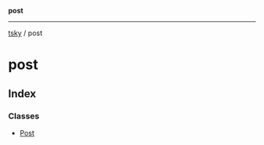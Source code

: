 **post**

***

[tsky](../index.md) / post

# post

## Index

### Classes

- [Post](classes/Post.md)
